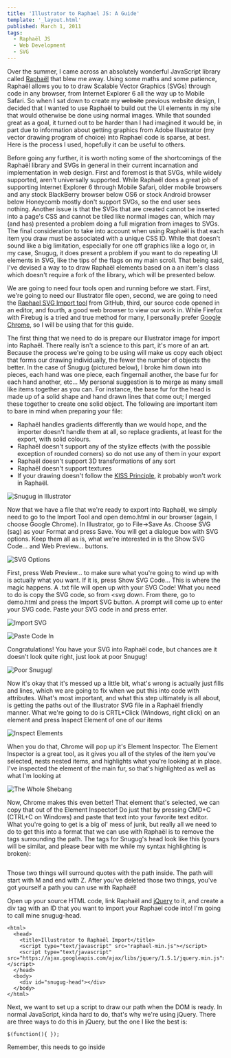 ```yaml
---
title: 'Illustrator to Raphael JS: A Guide'
template: '_layout.html'
published: March 1, 2011
tags:
  - Raphaël JS
  - Web Development
  - SVG
---
```

Over the summer, I came across an absolutely wonderful JavaScript library called [Raphaël](http://raphaeljs.com/) that blew me away. Using some maths and some patience, Raphaël allows you to to draw Scalable Vector Graphics (SVGs) through code in any browser, from Internet Explorer 6 all the way up to Mobile Safari. So when I sat down to create my <del>website</del> previous website design, I decided that I wanted to use Raphaël to build out the UI elements in my site that would otherwise be done using normal images. While that sounded great as a goal, it turned out to be harder than I had imagined it would be, in part due to information about getting graphics from Adobe Illustrator (my vector drawing program of choice) into Raphael code is sparse, at best. Here is the process I used, hopefully it can be useful to others.

Before going any further, it is worth noting some of the shortcomings of the Raphaël library and SVGs in general in their current incarnation and implementation in web design. First and foremost is that SVGs, while widely supported, aren't universally supported. While Raphaël does a great job of supporting Internet Explorer 6 through Mobile Safari, older mobile browsers and any stock BlackBerry browser below OS6 or stock Android browser below Honeycomb mostly don't support SVGs, so the end user sees nothing. Another issue is that the SVGs that are created cannot be inserted into a page's CSS and cannot be tiled like normal images can, which may (and has) presented a problem doing a full migration from images to SVGs. The final consideration to take into account when using Raphaël is that each item you draw must be associated with a unique CSS ID. While that doesn't sound like a big limitation, especially for one off graphics like a logo or, in my case, Snugug, it does present a problem if you want to do repeating UI elements in SVG, like the tips of the flags on my main scroll. That being said, I've devised a way to to draw Raphaël elements based on a an item's class which doesn't require a fork of the library, which will be presented below.

We are going to need four tools open and running before we start. First, we're going to need our Illustrator file open, second, we are going to need the [Raphael SVG Import tool](https://github.com/wout/raphael-svg-import) from GitHub, third, our source code opened in an editor, and fourth, a good web browser to view our work in. While Firefox with Firebug is a tried and true method for many, I personally prefer [Google Chrome](http://www.google.com/chrome), so I will be using that for this guide. 

The first thing that we need to do is prepare our Illustrator image for import into Raphaël. There really isn't a science to this part, it's more of an art. Because the process we're going to be using will make us copy each object that forms our drawing individually, the fewer the number of objects the better. In the case of Snugug (pictured below), I broke him down into pieces, each hand was one piece, each fingernail another, the base fur for each hand another, etc… My personal suggestion is to merge as many small like items together as you can. For instance, the base fur for the head is made up of a solid shape and hand drawn lines that come out; I merged these together to create one solid object. The following are important item to bare in mind when preparing your file:

* Raphaël handles gradients differently than we would hope, and the importer doesn't handle them at all, so replace gradients, at least for the export, with solid colours.
* Raphaël doesn't support any of the stylize effects (with the possible exception of rounded corners) so do not use any of them in your export
* Raphaël doesn't support 3D transformations of any sort
* Raphaël doesn't support textures
* If your drawing doesn't follow the [KISS Principle](http://en.wikipedia.org/wiki/KISS_principle), it probably won't work in Raphaël.

![Snugug in Illustrator](/sites/default/files/field/image/Screen%20shot%202011-03-01%20at%206.17.26%20PM.png)

Now that we have a file that we're ready to export into Raphaël, we simply need to go to the Import Tool and open demo.html in our browser (again, I choose Google Chrome). In Illustrator, go to File->Save As. Choose SVG (sag) as your Format and press Save. You will get a dialogue box with SVG options. Keep them all as is, what we're interested in is the Show SVG Code… and Web Preview… buttons. 

![SVG Options](/sites/default/files/field/image/Screen%20shot%202011-03-01%20at%206.19.56%20PM.png)

First, press Web Preview… to make sure what you're going to wind up with is actually what you want.  If it is, press Show SVG Code… This is where the magic happens. A .txt file will open up with your SVG Code! What you need to do is copy the SVG code, so from <svg down. From there, go to demo.html and press the Import SVG button. A prompt will come up to enter your SVG code. Paste your SVG code in and press enter.

![Import SVG](/sites/default/files/field/image/Screen%20shot%202011-03-01%20at%206.22.39%20PM.png)

![Paste Code In](/sites/default/files/field/image/Screen%20shot%202011-03-01%20at%206.22.55%20PM.png)

Congratulations! You have your SVG into Raphaël code, but chances are it doesn't look quite right, just look at poor Snugug!

![Poor Snugug!](/sites/default/files/field/image/Screen%20shot%202011-03-01%20at%206.25.07%20PM.png)

Now it's okay that it's messed up a little bit, what's wrong is actually just fills and lines, which we are going to fix when we put this into code with attributes. What's most important, and what this step ultimately is all about, is getting the paths out of the Illustrator SVG file in a Raphaël friendly manner. What we're going to do is CRTL+Click (Windows, right click) on an element and press Inspect Element of one of our items

![Inspect Elements](/sites/default/files/field/image/Screen%20shot%202011-03-01%20at%206.27.36%20PM.png)

When you do that, Chrome will pop up it's Element Inspector. The Element Inspector is a great tool, as it gives you all of the styles of the item you've selected, nests nested items, and highlights what you're looking at in place. I've inspected the element of the main fur, so that's highlighted as well as what I'm looking at

![The Whole Shebang](/sites/default/files/field/image/Screen%20shot%202011-03-01%20at%206.29.13%20PM.png)

Now, Chrome makes this even better! That element that's selected, we can copy that out of the Element Inspector!  Do just that by pressing CMD+C (CTRL+C on Windows) and paste that text into your favorite text editor. What you're going to get is a big ol' mess of junk, but really all we need to do to get this into a format that we can use with Raphaël is to remove the tags surrounding the path.  The tags for Snugug's head look like this (yours will be similar, and please bear with me while my syntax highlighting is broken):

<pre><code class="language-javascript"><path fill="#f7941e" stroke="#000000" d=  style="stroke-width: 0px; " stroke-width="0"></path></code></pre>

Those two things will surround quotes with the path inside.  The path will start with M and end with Z. After you've deleted those two things, you've got yourself a path you can use with Raphaël!

Open up your source HTML code, link Raphaël and [jQuery](http://www.jquery.com/) to it, and create a div tag with an ID that you want to import your Raphael code into! I'm going to call mine snugug-head.

<pre><code class="language-markup">&lt;html&gt;
  &lt;head&gt;
    &lt;title&gt;Illustrator to Raphaël Import&lt;/title&gt;
    &lt;script type="text/javascript" src="raphael-min.js"&gt;&lt;/script&gt;
    &lt;script type="text/javascript" src="https://ajax.googleapis.com/ajax/libs/jquery/1.5.1/jquery.min.js"&gt;&lt;/script&gt;
  &lt;/head&gt;
  &lt;body&gt;
    &lt;div id="snugug-head"&gt;&lt;/div&gt;
  &lt;/body&gt;
&lt;/html&gt;</code></pre>

Next, we want to set up a script to draw our path when the DOM is ready. In normal JavaScript, kinda hard to do, that's why we're using jQuery. There are three ways to do this in jQuery, but the one I like the best is:

<pre><code class="language-javascript">$(function(){ });</code></pre>

Remember, this needs to go inside <script> tags or attached as a separate JavaScript file. Inside the DOM Ready function, we are going to create three variables, one for our canvas that we're going to be drawing one, one for our attributes so we can use the same attributes in multiple places, and one for our actual path. First, let's set up the canvas.

<pre><code class="language-scss">var snugug_paper = Raphael("snugug-head", 235, 145);</code></pre>

So what we've done here is create a variable called snugug-paper, calling the Raphael function with parameters snugug-head, 235, and 145. Snugug-head is the name of the ID we're going to be drawing on, 235 is the width of the canvas we're going to be using (should be the same as the width of our artboard in Illustrator), and 145 is the heigh of the canvas we're going to be using (again, should be the same as the height of our artboard in Illustrator). Next, we're going to create a variable for the attributes for our path. We do this instead of hardcoding the attributes after the path for reusability.

<pre><code class="language-javascript">var snugug_fur = {
  fill:"#f7941e",
  stroke:"none"
};</code></pre>

Here, I want to have a single fill colour and no stroke.  For full documentation as to what attributes you can assign, please read the Raphaël Documentation (link to docs). Now we only have one more thing to do before we've got this path in! Let's create a variable for our head!

<pre><code class="language-scss">var snugug_head = snugug_paper.path("M178.563,83.791C176.97899999999998,81.086,174.393 ~ C120.03,98.23,119.357,100.115,118.5,102.097Z").attr(snugug_fur);</code></pre>

What we've done here is created a variable (that, by the way, is now manipulatable) called snugug_head and assigned it as a path draw inside of snugug_paper with the path coordinates that we extracted before and the attributes as defined in snugug_fur. Test your website out and you should see your drawing!

![Snugug Head](/sites/default/files/field/image/Screen%20shot%202011-03-02%20at%204.07.14%20AM.png)

There ya go! To get the rest of your drawing into Raphael, follow the same process as we just did! Remember that more than one path can be drawn on one canvas! Have fun!
